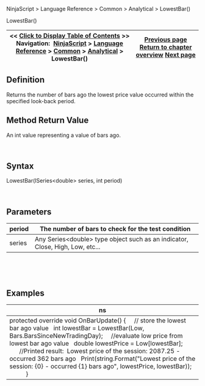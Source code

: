 ﻿


NinjaScript \> Language Reference \> Common \> Analytical \> LowestBar()






















LowestBar()







| \<\< [Click to Display Table of Contents](lowestbar.md) \>\> **Navigation:**     [NinjaScript](ninjascript.md) \> [Language Reference](language_reference_wip.md) \> [Common](common.md) \> [Analytical](market_data.md) \> LowestBar() | [Previous page](least_recent_occurence_lro.md) [Return to chapter overview](market_data.md) [Next page](most_recent_occurence_mro.md) |
| --- | --- |











## Definition


Returns the number of bars ago the lowest price value occurred within the specified look\-back period. 


## 


## Method Return Value


An int value representing a value of bars ago.


 


## Syntax
LowestBar(ISeries\<double\> series, int period)


 


## Parameters




| period | The number of bars to check for the test condition |
| --- | --- |
| series | Any Series\<double\> type object such as an indicator, Close, High, Low, etc... |



 


 


## Examples




| ns |
| --- |
| protected override void OnBarUpdate() {       // store the lowest bar ago value    int lowestBar \= LowestBar(Low, Bars.BarsSinceNewTradingDay);        //evaluate low price from lowest bar ago value    double lowestPrice \= Low\[lowestBar];                 //Printed result:  Lowest price of the session: 2087\.25 \- occurred 362 bars ago    Print(string.Format("Lowest price of the session: {0} \- occurred {1} bars ago", lowestPrice, lowestBar));             } |









